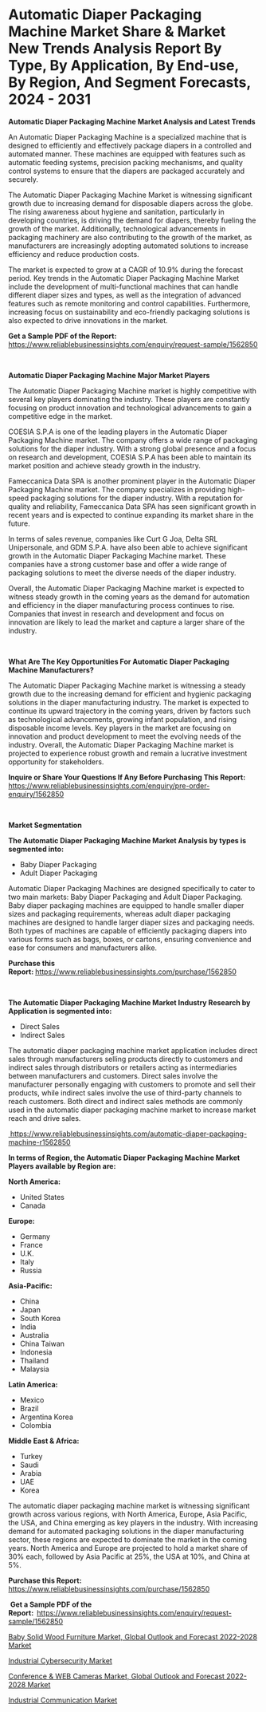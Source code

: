<p><h1>Automatic Diaper Packaging Machine Market Share & Market New Trends Analysis Report By Type, By Application, By End-use, By Region, And Segment Forecasts, 2024 - 2031</h1></p><p><strong>Automatic Diaper Packaging Machine Market Analysis and Latest Trends</strong></p>
<p><p>An Automatic Diaper Packaging Machine is a specialized machine that is designed to efficiently and effectively package diapers in a controlled and automated manner. These machines are equipped with features such as automatic feeding systems, precision packing mechanisms, and quality control systems to ensure that the diapers are packaged accurately and securely.</p><p>The Automatic Diaper Packaging Machine Market is witnessing significant growth due to increasing demand for disposable diapers across the globe. The rising awareness about hygiene and sanitation, particularly in developing countries, is driving the demand for diapers, thereby fueling the growth of the market. Additionally, technological advancements in packaging machinery are also contributing to the growth of the market, as manufacturers are increasingly adopting automated solutions to increase efficiency and reduce production costs.</p><p>The market is expected to grow at a CAGR of 10.9% during the forecast period. Key trends in the Automatic Diaper Packaging Machine Market include the development of multi-functional machines that can handle different diaper sizes and types, as well as the integration of advanced features such as remote monitoring and control capabilities. Furthermore, increasing focus on sustainability and eco-friendly packaging solutions is also expected to drive innovations in the market.</p></p>
<p><strong>Get a Sample PDF of the Report:&nbsp;</strong> <a href="https://www.reliablebusinessinsights.com/enquiry/request-sample/1562850">https://www.reliablebusinessinsights.com/enquiry/request-sample/1562850</a></p>
<p>&nbsp;</p>
<p><strong>Automatic Diaper Packaging Machine Major Market Players</strong></p>
<p><p>The Automatic Diaper Packaging Machine market is highly competitive with several key players dominating the industry. These players are constantly focusing on product innovation and technological advancements to gain a competitive edge in the market.</p><p>COESIA S.P.A is one of the leading players in the Automatic Diaper Packaging Machine market. The company offers a wide range of packaging solutions for the diaper industry. With a strong global presence and a focus on research and development, COESIA S.P.A has been able to maintain its market position and achieve steady growth in the industry.</p><p>Fameccanica Data SPA is another prominent player in the Automatic Diaper Packaging Machine market. The company specializes in providing high-speed packaging solutions for the diaper industry. With a reputation for quality and reliability, Fameccanica Data SPA has seen significant growth in recent years and is expected to continue expanding its market share in the future.</p><p>In terms of sales revenue, companies like Curt G Joa, Delta SRL Unipersonale, and GDM S.P.A. have also been able to achieve significant growth in the Automatic Diaper Packaging Machine market. These companies have a strong customer base and offer a wide range of packaging solutions to meet the diverse needs of the diaper industry.</p><p>Overall, the Automatic Diaper Packaging Machine market is expected to witness steady growth in the coming years as the demand for automation and efficiency in the diaper manufacturing process continues to rise. Companies that invest in research and development and focus on innovation are likely to lead the market and capture a larger share of the industry.</p></p>
<p>&nbsp;</p>
<p><strong>What Are The Key Opportunities For Automatic Diaper Packaging Machine Manufacturers?</strong></p>
<p><p>The Automatic Diaper Packaging Machine market is witnessing a steady growth due to the increasing demand for efficient and hygienic packaging solutions in the diaper manufacturing industry. The market is expected to continue its upward trajectory in the coming years, driven by factors such as technological advancements, growing infant population, and rising disposable income levels. Key players in the market are focusing on innovation and product development to meet the evolving needs of the industry. Overall, the Automatic Diaper Packaging Machine market is projected to experience robust growth and remain a lucrative investment opportunity for stakeholders.</p></p>
<p><strong>Inquire or Share Your Questions If Any Before Purchasing This Report:</strong> <a href="https://www.reliablebusinessinsights.com/enquiry/pre-order-enquiry/1562850">https://www.reliablebusinessinsights.com/enquiry/pre-order-enquiry/1562850</a></p>
<p>&nbsp;</p>
<p><strong>Market Segmentation</strong></p>
<p><strong>The Automatic Diaper Packaging Machine Market Analysis by types is segmented into:</strong></p>
<p><ul><li>Baby Diaper Packaging</li><li>Adult Diaper Packaging</li></ul></p>
<p><p>Automatic Diaper Packaging Machines are designed specifically to cater to two main markets: Baby Diaper Packaging and Adult Diaper Packaging. Baby diaper packaging machines are equipped to handle smaller diaper sizes and packaging requirements, whereas adult diaper packaging machines are designed to handle larger diaper sizes and packaging needs. Both types of machines are capable of efficiently packaging diapers into various forms such as bags, boxes, or cartons, ensuring convenience and ease for consumers and manufacturers alike.</p></p>
<p><strong>Purchase this Report:&nbsp;</strong><a href="https://www.reliablebusinessinsights.com/purchase/1562850">https://www.reliablebusinessinsights.com/purchase/1562850</a></p>
<p>&nbsp;</p>
<p><strong>The Automatic Diaper Packaging Machine Market Industry Research by Application is segmented into:</strong></p>
<p><ul><li>Direct Sales</li><li>Indirect Sales</li></ul></p>
<p><p>The automatic diaper packaging machine market application includes direct sales through manufacturers selling products directly to customers and indirect sales through distributors or retailers acting as intermediaries between manufacturers and customers. Direct sales involve the manufacturer personally engaging with customers to promote and sell their products, while indirect sales involve the use of third-party channels to reach customers. Both direct and indirect sales methods are commonly used in the automatic diaper packaging machine market to increase market reach and drive sales.</p></p>
<p><a href="https://www.reliablebusinessinsights.com/automatic-diaper-packaging-machine-r1562850">&nbsp;https://www.reliablebusinessinsights.com/automatic-diaper-packaging-machine-r1562850</a></p>
<p><strong>In terms of Region, the Automatic Diaper Packaging Machine Market Players available by Region are:</strong></p>
<p>
    <p> <strong> North America: </strong>
        <ul>
            <li>United States</li>
            <li>Canada</li>
        </ul>
        </p> 
    <p> <strong> Europe: </strong>
        <ul>
            <li>Germany</li>
            <li>France</li>
            <li>U.K.</li>
            <li>Italy</li>
            <li>Russia</li>
        </ul>
        </p> 
    <p> <strong> Asia-Pacific: </strong>
        <ul>
            <li>China</li>
            <li>Japan</li>
            <li>South Korea</li>
            <li>India</li>
            <li>Australia</li>
            <li>China Taiwan</li>
            <li>Indonesia</li>
            <li>Thailand</li>
            <li>Malaysia</li>
        </ul>
        </p> 
    <p> <strong> Latin America: </strong>
        <ul>
            <li>Mexico</li>
            <li>Brazil</li>
            <li>Argentina Korea</li>
            <li>Colombia</li>
        </ul>
        </p> 
    <p> <strong> Middle East & Africa: </strong>
        <ul>
            <li>Turkey</li>
            <li>Saudi</li>
            <li>Arabia</li>
            <li>UAE</li>
            <li>Korea</li>
        </ul>
    </p>
    </p>
<p><p>The automatic diaper packaging machine market is witnessing significant growth across various regions, with North America, Europe, Asia Pacific, the USA, and China emerging as key players in the industry. With increasing demand for automated packaging solutions in the diaper manufacturing sector, these regions are expected to dominate the market in the coming years. North America and Europe are projected to hold a market share of 30% each, followed by Asia Pacific at 25%, the USA at 10%, and China at 5%.</p></p>
<p><strong>Purchase this Report: </strong><a href="https://www.reliablebusinessinsights.com/purchase/1562850">https://www.reliablebusinessinsights.com/purchase/1562850</a></p>
<p>&nbsp;<strong>Get a Sample PDF of the Report:&nbsp;&nbsp;</strong><a href="https://www.reliablebusinessinsights.com/enquiry/request-sample/1562850">https://www.reliablebusinessinsights.com/enquiry/request-sample/1562850</a></p>
<p><strong></strong></p>
<p><p><a href="https://medium.com/@andrew.gibson967/baby-solid-wood-furniture-market-global-outlook-and-forecast-2022-2028-market-trends-a-detailed-2b92b9e5842e">Baby Solid Wood Furniture Market, Global Outlook and Forecast 2022-2028 Market</a></p><p><a href="https://github.com/chabibjrq/Market-Research-Report-List-1/blob/main/industrial-cybersecurity-market.md">Industrial Cybersecurity Market</a></p><p><a href="https://medium.com/@rontayewer0/conference-web-cameras-market-global-outlook-and-forecast-2022-2028-market-a-global-and-48eecb76de7f">Conference & WEB Cameras Market, Global Outlook and Forecast 2022-2028 Market</a></p><p><a href="https://github.com/JosephMorgajjtiXfg/Market-Research-Report-List-1/blob/main/industrial-communication-market.md">Industrial Communication Market</a></p></p>